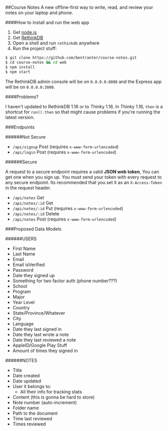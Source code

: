 ##Course Notes
A new offline-first way to write, read, and review your notes on your laptop and phone.

####How to install and run the web app

1. Get [node.js](http://nodejs.org/)
2. Get [RethinkDB](http://rethinkdb.com/)
3. Open a shell and run `rethinkdb` anywhere
4. Run the project stuff:

```bash
$ git clone https://github.com/bentranter/course-notes.git
$ cd course-notes && cd web
$ npm install
$ npm start
```

The RethinkDB admin console will be on `0.0.0.0:8080` and the Express app will be on `0.0.0.0:3000`.

####Problems?

I haven't updated to RethinkDB 1.16 or to Thinky 1.16. In Thinky 1.16, `then` is a shortcut for `run().then` so that might cause problems if you're running the latest version.

###Endpoints

######Not Secure

- `/api/signup` Post (requires `x-www-form-urlencoded`)
- `/api/login` Post (requires `x-www-form-urlencoded`)

######Secure

A request to a secure endpoint requires a valid **JSON web token**, You can get one when you sign up. You must send your token with every request to any secure endpoint. Its recommended that you set it as an `X-Access-Token` in the request header.

- `/api/notes` Get
- `/api/notes/:id` Get
- `/api/notes/:id` Put (requires `x-www-form-urlencoded`)
- `/api/notes/:id` Delete
- `/api/notes` Post (requires `x-www-form-urlencoded`)


###Proposed Data Models

######USERS
- First Name
- Last Name
- Email
- Email isVerified
- Password
- Date they signed up
- Something for two factor auth (phone number???)
- School
- Program
- Major
- Year Level
- Country
- State/Province/Whatever
- City
- Language
- Date they last signed in
- Date they last wrote a note
- Date they last reviewed a note
- AppleID/Google Play Stuff
- Amount of times they signed in

######NOTES
- Title
- Date created
- Date updated
- User it belongs to:
    - All their info for tracking stats 
- Content (this is gonna be hard to store)
- Note number (auto-increment)
- Folder name
- Path to the document
- Time last reviewed
- Times reviewed